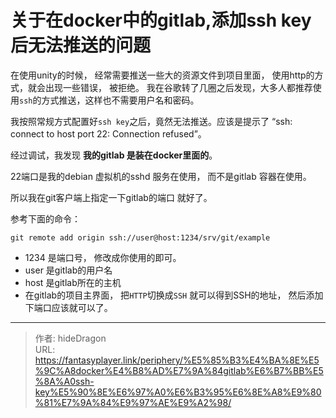 # 关于在docker中的gitlab,添加ssh key后无法推送的问题


在使用unity的时候， 经常需要推送一些大的资源文件到项目里面， 使用http的方式，就会出现一些错误， 被拒绝。 我在谷歌转了几圈之后发现，大多人都推荐使用`ssh`的方式推送，这样也不需要用户名和密码。

我按照常规方式配置好`ssh key`之后，竟然无法推送。应该是提示了 “ssh: connect to host port 22: Connection refused”。

经过调试，我发现 **我的gitlab 是装在docker里面的**。 

22端口是我的debian 虚拟机的sshd 服务在使用， 而不是gitlab 容器在使用。

所以我在git客户端上指定一下gitlab的端口 就好了。

参考下面的命令：

`git remote add origin ssh://user@host:1234/srv/git/example`

- 1234 是端口号， 修改成你使用的即可。 
- user 是gitlab的用户名
- host 是gitlab所在的主机
- 在gitlab的项目主界面， 把`HTTP`切换成`SSH` 就可以得到SSH的地址， 然后添加下端口应该就可以了。



---

> 作者: hideDragon  
> URL: https://fantasyplayer.link/periphery/%E5%85%B3%E4%BA%8E%E5%9C%A8docker%E4%B8%AD%E7%9A%84gitlab%E6%B7%BB%E5%8A%A0ssh-key%E5%90%8E%E6%97%A0%E6%B3%95%E6%8E%A8%E9%80%81%E7%9A%84%E9%97%AE%E9%A2%98/  

